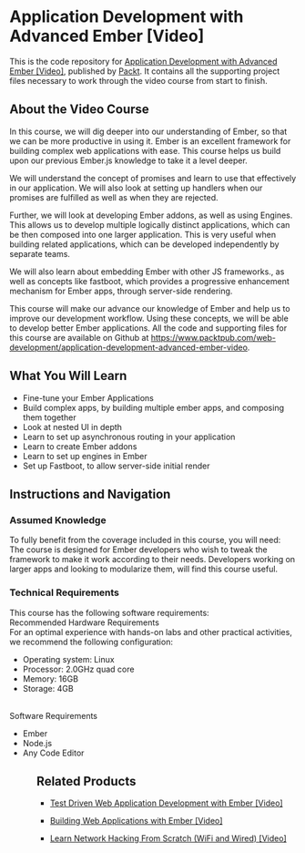 # Application Development with Advanced Ember [Video]
This is the code repository for [Application Development with Advanced Ember [Video]](https://www.packtpub.com/web-development/application-development-advanced-ember-video?utm_source=github&utm_medium=repository&utm_campaign=9781788393447), published by [Packt](https://www.packtpub.com/?utm_source=github). It contains all the supporting project files necessary to work through the video course from start to finish.
## About the Video Course
In this course, we will dig deeper into our understanding of Ember, so that we can be more productive in using it. Ember is an excellent framework for building complex web applications with ease. This course helps us build upon our previous Ember.js knowledge to take it a level deeper.

We will understand the concept of promises and learn to use that effectively in our application. We will also look at setting up handlers when our promises are fulfilled as well as when they are rejected.

Further, we will look at developing Ember addons, as well as using Engines. This allows us to develop multiple logically distinct applications, which can be then composed into one larger application. This is very useful when building related applications, which can be developed independently by separate teams.

We will also learn about embedding Ember with other JS frameworks., as well as concepts like fastboot, which provides a progressive enhancement mechanism for Ember apps, through server-side rendering.

This course will make our advance our knowledge of Ember and help us to improve our development workflow. Using these concepts, we will be able to develop better Ember applications. All the code and supporting files for this course are available on Github at https://www.packtpub.com/web-development/application-development-advanced-ember-video.

<H2>What You Will Learn</H2>
<DIV class=book-info-will-learn-text>
<UL>
  <LI>Fine-tune your Ember Applications</li><LI>Build complex apps, by building multiple ember apps, and composing them together 
<LI>Look at nested UI in depth 
<LI>Learn to set up asynchronous routing in your application 
<LI>Learn to create Ember addons 
<LI>Learn to set up engines in Ember 
<LI>Set up Fastboot, to allow server-side initial render</LI></UL></DIV>

## Instructions and Navigation
### Assumed Knowledge
To fully benefit from the coverage included in this course, you will need:<br/>
The course is designed for Ember developers who wish to tweak the framework to make it work according to their needs. Developers working on larger apps and looking to modularize them, will find this course useful.
### Technical Requirements
This course has the following software requirements:<br/>
Recommended Hardware Requirements<br/>For an optimal experience with hands-on labs and other practical activities, we recommend the following configuration:<br/><ul><li>Operating system: Linux</li><li>Processor: 2.0GHz quad core</li><li>Memory: 16GB</li><li>Storage: 4GB</li></ul><br/>Software Requirements<ul><li>Ember</li><li>Node.js</li><li>Any Code Editor</li><ul>

## Related Products
* [Test Driven Web Application Development with Ember [Video]](https://www.packtpub.com/web-development/test-driven-web-application-development-ember-video?utm_source=github&utm_medium=repository&utm_campaign=9781788393706)

* [Building Web Applications with Ember [Video]](https://www.packtpub.com/web-development/building-web-applications-ember-video?utm_source=github&utm_medium=repository&utm_campaign=9781788391023)

* [Learn Network Hacking From Scratch (WiFi and Wired) [Video]](https://www.packtpub.com/application-development/learn-network-hacking-scratch-wifi-and-wired-video?utm_source=github&utm_medium=repository&utm_campaign=9781789340013)

